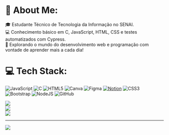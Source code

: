 # 💫 About Me:
🎓 Estudante Técnico de Tecnologia da Informação no SENAI.<br>💻 Conhecimento básico em C, JavaScript, HTML, CSS e testes automatizados com Cypress.<br>🚀 Explorando o mundo do desenvolvimento web e programação com vontade de aprender mais a cada dia!


# 💻 Tech Stack:
![JavaScript](https://img.shields.io/badge/javascript-%23323330.svg?style=for-the-badge&logo=javascript&logoColor=%23F7DF1E)  ![C](https://img.shields.io/badge/c-%2300599C.svg?style=for-the-badge&logo=c&logoColor=white) ![HTML5](https://img.shields.io/badge/html5-%23E34F26.svg?style=for-the-badge&logo=html5&logoColor=white)  ![Canva](https://img.shields.io/badge/Canva-%2300C4CC.svg?style=for-the-badge&logo=Canva&logoColor=white) ![Figma](https://img.shields.io/badge/figma-%23F24E1E.svg?style=for-the-badge&logo=figma&logoColor=white) [![Notion](https://img.shields.io/badge/Notion-000?logo=notion&logoColor=fff)](#) ![CSS3](https://img.shields.io/badge/css3-%231572B6.svg?style=for-the-badge&logo=css3&logoColor=white) ![Bootstrap](https://img.shields.io/badge/bootstrap-%238511FA.svg?style=for-the-badge&logo=bootstrap&logoColor=white) ![NodeJS](https://img.shields.io/badge/node.js-6DA55F?style=for-the-badge&logo=node.js&logoColor=white) ![GitHub](https://img.shields.io/badge/github-%23121011.svg?style=for-the-badge&logo=github&logoColor=white)

![](https://github-readme-stats.vercel.app/api?username=Spaceza&theme=dark&hide_border=false&include_all_commits=false&count_private=false)<br/>
![](https://nirzak-streak-stats.vercel.app/?user=Spaceza&theme=dark&hide_border=false)<br/>
![](https://github-readme-stats.vercel.app/api/top-langs/?username=Spaceza&theme=dark&hide_border=false&include_all_commits=false&count_private=false&layout=compact)

---
[![](https://visitcount.itsvg.in/api?id=Spaceza&icon=0&color=0)](https://visitcount.itsvg.in)
